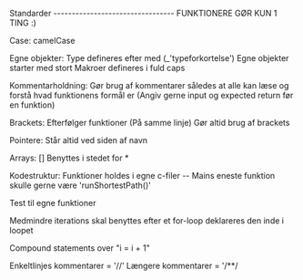 Standarder ---------------------------------
FUNKTIONERE GØR KUN 1 TING :)

Case: camelCase

Egne objekter: 
Type defineres efter med (_'typeforkortelse')
Egne objekter starter med stort
Makroer defineres i fuld caps

Kommentarholdning:
Gør brug af kommentarer således at alle kan læse og forstå hvad funktionens formål er (Angiv gerne input og expected return før en funktion)

Brackets:
Efterfølger funktioner (På samme linje)
Gør altid brug af brackets

Pointere:
Står altid ved siden af navn

Arrays:
[] Benyttes i stedet for *

Kodestruktur:
Funktioner holdes i egne c-filer -- Mains eneste funktion skulle gerne være 'runShortestPath()'

Test til egne funktioner

Medmindre iterations skal benyttes efter et for-loop deklareres den inde i loopet

Compound statements over "i = i + 1"

Enkeltlinjes kommentarer = '//'
Længere kommentarer = '/**/



